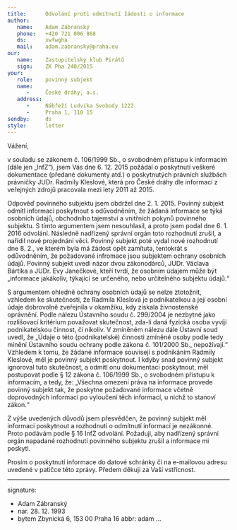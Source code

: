 ```yaml
---
title:      Odvolání proti odmítnutí žádosti o informace
author:
   name:    Adam Zábranský
   phone:   +420 721 006 868
   ds:      xwfwgha
   mail:    adam.zabransky@praha.eu
our:
   name:    Zastupitelský klub Pirátů
   sign:    ZK Pha 240/2015
your:
   role:    povinný subjekt
   name:
      -     České dráhy, a.s.
   address:
      -     Nábřeží Ludvíka Svobody 1222
      -     Praha 1, 110 15
sendby:     ds
style:      letter
---
```


Vážení,

v souladu se zákonem č. 106/1999 Sb., o svobodném přístupu k informacím (dále jen „InfZ“), jsem Vás dne 6. 12. 2015 požádal o poskytnutí veškeré dokumentace (předané dokumenty atd.) o poskytnutých právních službách právničky JUDr. Radmily Kleslové, která pro České dráhy dle informací z veřejných zdrojů pracovala mezi lety 2011 až 2015.

Odpověď povinného subjektu jsem obdržel dne 2. 1. 2015. Povinný subjekt odmítl informaci poskytnout s odůvodněním, že žádaná informace se týká osobních údajů, obchodního tajemství a vnitřních pokynů povinného subjektu. S tímto argumentem jsem nesouhlasil, a proto jsem podal dne 6. 1. 2016 odvolání. Následně nadřízený správní orgán toto rozhodnutí zrušil, a nařídil nové projednání věci. Povinný subjekt poté vydal nové rozhodnutí dne 8. 2., ve kterém byla má žádost opět zamítuta, tentokrát s odůvodněním, že požadované infromace jsou subjektem ochrany osobních údajů. Povinný subjekt uvedl názor dvou zákonodárců, JUDr. Václava Bártíka a JUDr. Evy Janečkové, kteří tvrdí, že osobním údajem může být „informace jakákoliv, týkající se určeného, nebo určitelného subjektu údajů.“ 

S argumentem ohledně ochrany osobních údajů se nelze ztotožnit, vzhledem ke skutečnosti, že Radmila Kleslová je podnikatelkou a její osobní údaje dobrovolně zveřejnila v okamžiku, kdy získala živnostenské oprávnění. Podle nálezu Ústavního soudu č. 299/2004 je nezbytné jako rozlišovací kritérium považovat skutečnost, zda-li daná fyzická osoba vyvíjí podnikatelskou činnost, či nikoliv. V zmíněném nálezu dále Ústavní soud uvedl, že „Údaje o této (podnikatelské) činnosti zmíněné osoby podle tedy mínění Ústavního soudu ochrany podle zákona č. 101/2000 Sb., nepožívají.“ Vzhledem k tomu, že žádané informace souvisejí s podnikáním Radmily Kleslové, měl je povinný subjekt poskytnout. I kdyby snad povinný subjekt ignoroval tuto skutečnost, a odmítl onu dokumentaci poskytnout, měl postupovat podle § 12 zákona č. 106/1999 Sb., o svobodném přístupu k informacím, a tedy, že: „Všechna omezení práva na informace provede povinný subjekt tak, že poskytne požadované informace včetně doprovodných informací po vyloučení těch informací, u nichž to stanoví zákon.“

Z výše uvedených důvodů jsem přesvědčen, že povinný subjekt měl informaci poskytnout a rozhodnutí o odmítnutí informací je nezákonné. Proto podávám podle § 16 InfZ odvolání. Požaduji, aby nadřízený správní orgán napadané rozhodnutí povinného subjektu zrušil a informace mi poskytl. 

Prosím o poskytnutí informace do datové schránky či na e-mailovou adresu uvedené v patičce této zprávy. Předem děkuji za Vaši vstřícnost.

---
signature:
  - Adam Zábranský
  - nar. 28. 12. 1993
  - bytem Zbynická 6, 153 00 Praha 16
abbr:       adam
...
